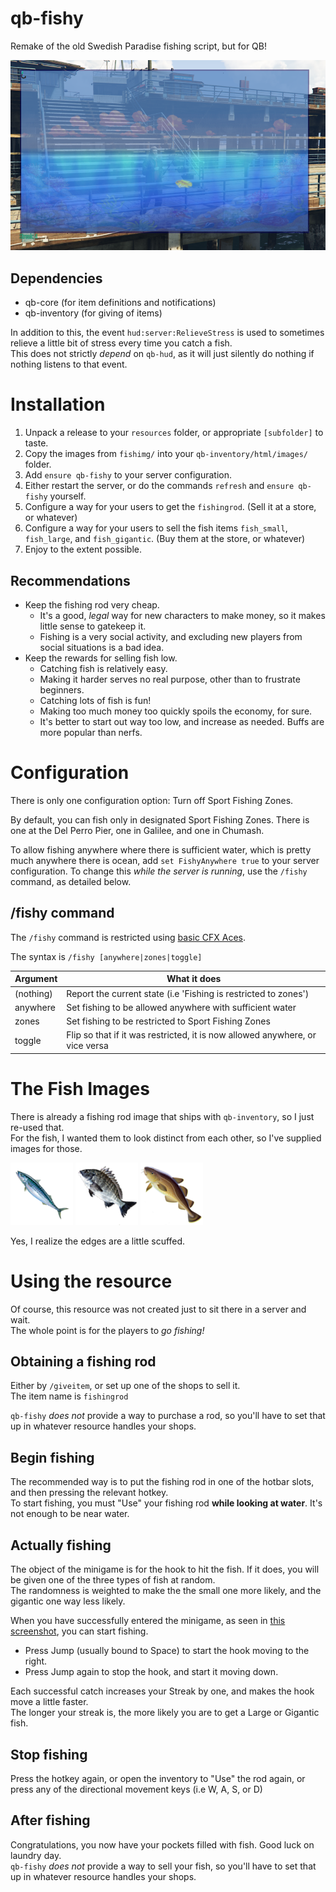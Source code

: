 # qb-fishy
Remake of the old Swedish Paradise fishing script, but for QB!

![Screenshot of the fishing minigame](screenshot.png)

## Dependencies

- qb-core (for item definitions and notifications)
- qb-inventory (for giving of items)

In addition to this, the event `hud:server:RelieveStress` is used to sometimes relieve a little bit of stress every time you catch a fish.  
This does not strictly *depend* on `qb-hud`, as it will just silently do nothing if nothing listens to that event.

# Installation

1. Unpack a release to your `resources` folder, or appropriate `[subfolder]` to taste.
2. Copy the images from `fishimg/` into your `qb-inventory/html/images/` folder.
3. Add `ensure qb-fishy` to your server configuration.
4. Either restart the server, or do the commands `refresh` and `ensure qb-fishy` yourself.
5. Configure a way for your users to get the `fishingrod`. (Sell it at a store, or whatever)
6. Configure a way for your users to sell the fish items `fish_small`, `fish_large`, and `fish_gigantic`. (Buy them at the store, or whatever)
7. Enjoy to the extent possible.

## Recommendations

* Keep the fishing rod very cheap.
    * It's a good, *legal* way for new characters to make money, so it makes little sense to gatekeep it.
    * Fishing is a very social activity, and excluding new players from social situations is a bad idea.
* Keep the rewards for selling fish low.
    * Catching fish is relatively easy.
    * Making it harder serves no real purpose, other than to frustrate beginners.
    * Catching lots of fish is fun!
    * Making too much money too quickly spoils the economy, for sure.
    * It's better to start out way too low, and increase as needed. Buffs are more popular than nerfs.

# Configuration

There is only one configuration option:  Turn off Sport Fishing Zones.

By default, you can fish only in designated Sport Fishing Zones. There is one at the Del Perro Pier, one in Galilee, and one in Chumash.

To allow fishing anywhere where there is sufficient water, which is pretty much anywhere there is ocean, add `set FishyAnywhere true` to your server configuration.
To change this *while the server is running*, use the `/fishy` command, as detailed below.

## /fishy command

The `/fishy` command is restricted using [basic CFX Aces](https://forum.cfx.re/t/basic-aces-principals-overview-guide/90917).

The syntax is `/fishy [anywhere|zones|toggle]`

 Argument  | What it does 
-----------|--------------
 (nothing) | Report the current state (i.e 'Fishing is restricted to zones')
 anywhere  | Set fishing to be allowed anywhere with sufficient water
 zones     | Set fishing to be restricted to Sport Fishing Zones
 toggle    | Flip so that if it was restricted, it is now allowed anywhere, or vice versa
 
# The Fish Images

There is already a fishing rod image that ships with `qb-inventory`, so I just re-used that.  
For the fish, I wanted them to look distinct from each other, so I've supplied images for those.

![Small Fish](fishimg/fish_small.png)
![Big Fish](fishimg/fish_large.png)
![Gigantic Fish](fishimg/fish_gigantic.png)

Yes, I realize the edges are a little scuffed.

# Using the resource

Of course, this resource was not created just to sit there in a server and wait.  
The whole point is for the players to *go fishing!*

## Obtaining a fishing rod

Either by `/giveitem`, or set up one of the shops to sell it.  
The item name is `fishingrod`

`qb-fishy` *does not* provide a way to purchase a rod, so you'll have to set that up in whatever resource handles your shops.

## Begin fishing

The recommended way is to put the fishing rod in one of the hotbar slots, and then pressing the relevant hotkey.  
To start fishing, you must "Use" your fishing rod **while looking at water**. It's not enough to be near water.

## Actually fishing

The object of the minigame is for the hook to hit the fish. If it does, you will be given one of the three types of fish at random.  
The randomness is weighted to make the the small one more likely, and the gigantic one way less likely.

When you have successfully entered the minigame, as seen in [this screenshot](screenshot.png), you can start fishing.
* Press Jump (usually bound to Space) to start the hook moving to the right.
* Press Jump again to stop the hook, and start it moving down.

Each successful catch increases your Streak by one, and makes the hook move a little faster.  
The longer your streak is, the more likely you are to get a Large or Gigantic fish.

## Stop fishing

Press the hotkey again, or open the inventory to "Use" the rod again, or press any of the directional movement keys (i.e W, A, S, or D)

## After fishing

Congratulations, you now have your pockets filled with fish. Good luck on laundry day.  
`qb-fishy` *does not* provide a way to sell your fish, so you'll have to set that up in whatever resource handles your shops.
